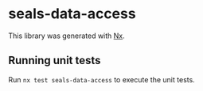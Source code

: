 # seals-data-access

This library was generated with [Nx](https://nx.dev).

## Running unit tests

Run `nx test seals-data-access` to execute the unit tests.
